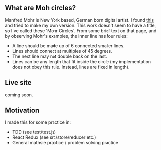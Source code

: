 ## What are Moh circles?
Manfred Mohr is New York based, German born digital artist. I found [this](http://www.emohr.com/sc69-73/vfile_48.html) and tried to make my own version. This work doesn't seem to have a title, so I've called these 'Mohr Circles'.
From some brief text on that page, and by observing Mohr's examples, the inner line has four rules:

- A line should be made up of 6 connected smaller lines.
- Lines should connect at multiples of 45 degrees.
- The next line may not double back on the last.
- Lines can be any length that fit inside the circle (my implementation does not obey this rule. Instead, lines are fixed in length).

## Live site
coming soon.

## Motivation
I made this for some practice in:
- TDD (see test/test.js)
- React Redux (see src/store/reducer etc.)
- General mathsie practice / problem solving practice